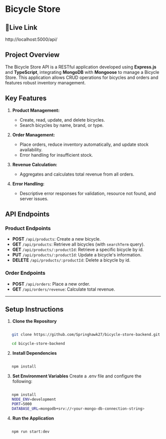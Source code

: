 # Bicycle Store

## 🔗Live Link

http://localhost:5000/api/

## Project Overview

The Bicycle Store API is a RESTful application developed using **Express.js** and **TypeScript**, integrating **MongoDB** with **Mongoose** to manage a Bicycle Store. This application allows CRUD operations for bicycles and orders and features robust inventory management.

## Key Features

1. **Product Management:**

   - Create, read, update, and delete bicycles.
   - Search bicycles by name, brand, or type.

2. **Order Management:**

   - Place orders, reduce inventory automatically, and update stock availability.
   - Error handling for insufficient stock.

3. **Revenue Calculation:**

   - Aggregates and calculates total revenue from all orders.

4. **Error Handling:**
   - Descriptive error responses for validation, resource not found, and server issues.

## API Endpoints

### Product Endpoints

- **POST** `/api/products`: Create a new bicycle.
- **GET** `/api/products`: Retrieve all bicycles (with `searchTerm` query).
- **GET** `/api/products/:productId`: Retrieve a specific bicycle by id.
- **PUT** `/api/products/:productId`: Update a bicycle's information.
- **DELETE** `/api/products/:productId`: Delete a bicycle by id.

### Order Endpoints

- **POST** `/api/orders`: Place a new order.
- **GET** `/api/orders/revenue`: Calculate total revenue.

---

## Setup Instructions

1. **Clone the Repository**

```bash

   git clone https://github.com/Springhawk27/bicycle-store-backend.git

   cd bicycle-store-backend

```

2. **Install Dependencies**

```bash

   npm install

```

3. **Set Environment Variables**
   Create a .env file and configure the following:

```bash

   npm install
   NODE_ENV=development
   PORT=5000
   DATABASE_URL=mongodb+srv://<your-mongo-db-connection-string>

```

4. **Run the Application**

```bash

   npm run start:dev

```
